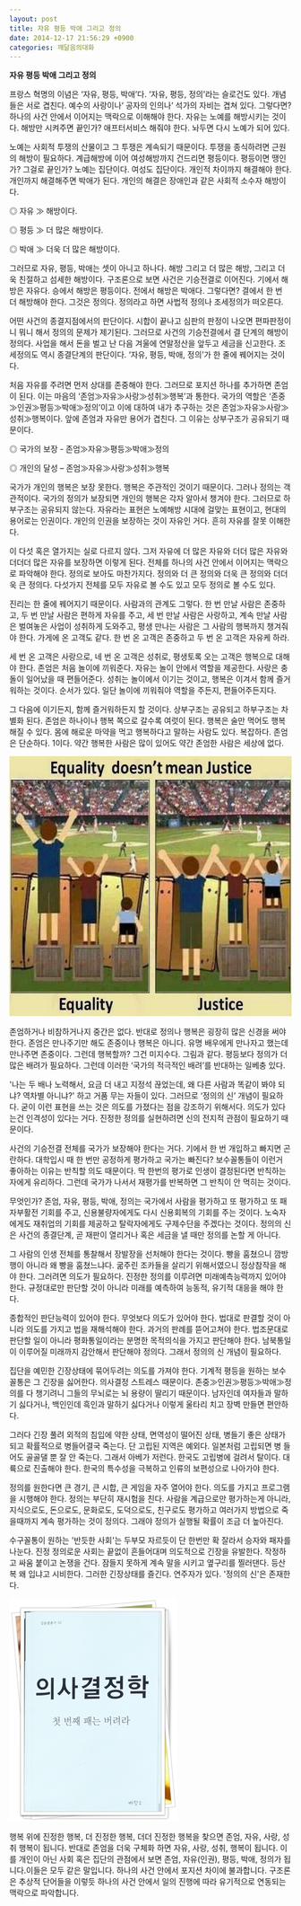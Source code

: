 ```yaml
---
layout: post
title: 자유 평등 박애 그리고 정의
date: 2014-12-17 21:56:29 +0900
categories: 깨달음의대화
---
```

**자유 평등 박애 그리고 정의** 

  


프랑스 혁명의 이념은 ‘자유, 평등, 박애’다. ‘자유, 평등, 정의’라는 슬로건도 있다. 개념들은 서로 겹친다. 예수의 사랑이나‘ 공자의 인의나’ 석가의 자비는 겹쳐 있다. 그렇다면? 하나의 사건 안에서 이어지는 맥락으로 이해해야 한다. 자유는 노예를 해방시키는 것이다. 해방만 시켜주면 끝인가? 애프터서비스 해줘야 한다. 놔두면 다시 노예가 되어 있다. 

  


노예는 사회적 투쟁의 산물이고 그 투쟁은 계속되기 때문이다. 투쟁을 종식하려면 근원의 해방이 필요하다. 계급해방에 이어 여성해방까지 건드리면 평등이다. 평등이면 땡인가? 그걸로 끝인가? 노예는 집단이다. 여성도 집단이다. 개인적 차이까지 해결해야 한다. 개인까지 해결해주면 박애가 된다. 개인의 해결은 장애인과 같은 사회적 소수자 해방이다.

  


◎ 자유 ≫ 해방이다.  
      
◎ 평등 ≫ 더 많은 해방이다.  
      
◎ 박애 ≫ 더욱 더 많은 해방이다. 

  


그러므로 자유, 평등, 박애는 셋이 아니고 하나다. 해방 그리고 더 많은 해방, 그리고 더욱 친절하고 섬세한 해방이다. 구조론으로 보면 사건은 기승전결로 이어진다. 기에서 해방은 자유다. 승에서 해방은 평등이다. 전에서 해방은 박애다. 그렇다면? 결에서 한 번 더 해방해야 한다. 그것은 정의다. 정의라고 하면 사법적 정의나 조세정의가 떠오른다. 

  


어떤 사건의 종결지점에서의 판단이다. 시합이 끝나고 심판의 판정이 나오면 편파판정이니 뭐니 해서 정의의 문제가 제기된다. 그러므로 사건의 기승전결에서 결 단계의 해방이 정의다. 사업을 해서 돈을 벌고 난 다음 겨울에 연말정산을 앞두고 세금을 신고한다. 조세정의도 역시 종결단계의 판단이다. ‘자유, 평등, 박애, 정의’가 한 줄에 꿰어지는 것이다. 

  


처음 자유를 주려면 먼저 상대를 존중해야 한다. 그러므로 포지션 하나를 추가하면 존엄이 된다. 이는 마음의 ‘존엄≫자유≫사랑≫성취≫행복’과 통한다. 국가의 역할은 ‘존중≫인권≫평등≫박애≫정의’이고 이에 대하여 내가 추구하는 것은 존엄≫자유≫사랑≫성취≫행복이다. 앞에 존엄과 자유만 용어가 겹친다. 그 이유는 상부구조가 공유되기 때문이다.

  


◎ 국가의 보장 - 존엄≫자유≫평등≫박애≫정의  
      
◎ 개인의 달성 – 존엄≫자유≫사랑≫성취≫행복

  


국가가 개인의 행복은 보장 못한다. 행복은 주관적인 것이기 때문이다. 그러나 정의는 객관적이다. 국가의 정의가 보장되면 개인의 행복은 각자 알아서 챙겨야 한다. 그러므로 하부구조는 공유되지 않는다. 자유라는 표현은 노예해방 시대에 걸맞는 표현이고, 현대의 용어로는 인권이다. 개인의 인권을 보장하는 것이 자유인 거다. 흔히 자유를 잘못 이해한다. 

  


이 다섯 혹은 열가지는 실로 다르지 않다. 그저 자유에 더 많은 자유와 더더 많은 자유와 더더더 많은 자유를 보장하면 이렇게 된다. 전체를 하나의 사건 안에서 이어지는 맥락으로 파악해야 한다. 정의로 보아도 마찬가지다. 정의와 더 큰 정의와 더욱 큰 정의와 더더욱 큰 정의다. 다섯가지 전체를 모두 자유로 볼 수도 있고 모두 정의로 볼 수도 있다. 

  


진리는 한 줄에 꿰어지기 때문이다. 사람과의 관계도 그렇다. 한 번 만날 사람은 존중하고, 두 번 만날 사람은 편하게 자유를 주고, 세 번 만날 사람은 사랑하고, 계속 만날 사람은 벌여놓은 사업이 성취하게 도와주고, 평생 만나는 사람은 그 사람의 행복까지 챙겨줘야 한다. 가게에 온 고객도 같다. 한 번 온 고객은 존중하고 두 번 온 고객은 자유케 하라. 

  


세 번 온 고객은 사랑으로, 네 번 온 고객은 성취로, 평생토록 오는 고객은 행복으로 대해야 한다. 존엄은 처음 놀이에 끼워준다. 자유는 놀이 안에서 역할을 제공한다. 사랑은 충돌이 일어났을 때 편들어준다. 성취는 놀이에서 이기는 것이고, 행복은 이겨서 함께 즐거워하는 것이다. 순서가 있다. 일단 놀이에 끼워줘야 역할을 주든지, 편들어주든지다.

  


그 다음에 이기든지, 함께 즐거워하든지 할 것이다. 상부구조는 공유되고 하부구조는 차별화 된다. 존엄은 하나이나 행복 쪽으로 갈수록 여럿이 된다. 행복은 술만 먹어도 행복해질 수 있다. 몸에 해로운 마약을 먹고 행복하다고 말하는 사람도 있다. 복잡하다. 존엄은 단순하다. 1이다. 약간 행복한 사람은 많이 있어도 약간 존엄한 사람은 세상에 없다. 

  




<img src="files/attach/images/198/165/547/40.jpg" alt="40.jpg" width="586" height="463" /> 

  


존엄하거나 비참하거나지 중간은 없다. 반대로 정의나 행복은 굉장히 많은 신경을 써야 한다. 존엄은 만나주기만 해도 존중이나 행복은 아니다. 유명 배우에게 만나자고 했는데 만나주면 존중이다. 그런데 행복할까? 그건 미지수다. 그림과 같다. 평등보다 정의가 더 많은 배려가 필요하다. 그런데 이러한 ‘국가의 적극적인 배려’를 반대하는 일베충 있다. 

  


'나는 두 배나 노력해서, 요금 더 내고 지정석 끊었는데, 왜 다른 사람과 똑같이 봐야 되냐? 역차별 아니냐?' 하고 거품 무는 자들이 있다. 그러므로 ‘정의의 신’ 개념이 필요하다. 굳이 이런 표현을 쓰는 것은 의도를 가졌다는 점을 강조하기 위해서다. 의도가 있다는건 인격성이 있다는 거다. 진정한 정의를 실현하려면 신의 전지적 관점이 필요하기 때문이다. 

  


사건의 기승전결 전체를 국가가 보장해야 한다는 거다. 기에서 한 번 개입하고 빠지면 곤란하다. 대학입시 때 한 번만 공정하게 평가하고 국가는 빠진다? 보수꼴통들이 이런거 좋아하는 이유는 반칙할 의도 때문이다. 딱 한번의 평가로 인생이 결정된다면 반칙하는 자에게 유리하다. 그런데 국가가 나서서 재평가를 반복하면 그 반칙이 안 먹히는 것이다. 

  


무엇인가? 존엄, 자유, 평등, 박애, 정의는 국가에서 사람을 평가하고 또 평가하고 또 패자부활전 기회를 주고, 신용불량자에게도 다시 신용회복의 기회를 주는 것이다. 노숙자에게도 재취업의 기회를 제공하고 탈락자에게도 구제수단을 주겠다는 것이다. 정의의 신은 사건의 종결단계, 곧 재판이 열리거나 혹은 세금을 낼 때만 정의를 논할 게 아니다. 

  


그 사람의 인생 전체를 통찰해서 장발장을 선처해야 한다는 것이다. 빵을 훔쳤으니 깜방행이 아니라 왜 빵을 훔쳤느냐다. 굶주린 조카들을 살리기 위해서였으니 정상참작을 해야 한다. 그러려면 의도가 필요하다. 진정한 정의를 이루려면 미래예측능력까지 있어야 한다. 규정대로만 판단할 것이 아니라 미래를 예측하여 능동적, 유기적 대응을 해야 한다.

  


종합적인 판단능력이 있어야 한다. 무엇보다 의도가 있어야 한다. 법대로 판결할 것이 아니라 의도를 가지고 법을 재해석해야 한다. 과거의 판례를 뜯어고쳐야 한다. 법조문대로 판단할 일이 아니라 평화통일이라는 분명한 목적의식을 가지고 판단해야 한다. 남북통일이 이루어질 미래까지 감안해서 판단해야 정의다. 그래서 정의의 신 개념이 필요하다.

  


집단을 예민한 긴장상태에 묶어두려는 의도를 가져야 한다. 기계적 평등을 원하는 보수꼴통은 그 긴장을 싫어한다. 의사결정 스트레스 때문이다. 존중≫인권≫평등≫박애≫정의를 다 챙기려니 그들의 무뇌로는 뇌 용량이 딸리기 때문이다. 남자인데 여자들과 말하기 싫다거나, 백인인데 흑인과 말하기 싫다거나 이렇게 울타리 치고 장벽 만들면 편안하다. 

  


그러다 긴장 풀려 외적의 침입에 약한 상태, 면역성이 떨어진 상태, 병들기 좋은 상태가 되고 확률적으로 병들어결국 죽는다. 단 고립된 지역은 예외다. 일본처럼 고립되면 병 들어도 골골댈 뿐 잘 안 죽는다. 그래서 아베가 저런다. 한국도 고립병에 걸려서 탈이다. 대륙으로 진출해야 한다. 한국의 특수성을 극복하고 인류의 보편성으로 나아가야 한다. 

  


정의를 원한다면 큰 경기, 큰 시합, 큰 게임을 자주 열어야 한다. 의도를 가지고 프로그램을 시행해야 한다. 정의는 부단히 재시험을 친다. 사람을 계급으로만 평가하는게 아니라, 지식으로도, 돈으로도, 문화로도, 도덕으로도, 친구로도 평가하고 여러가지 방법으로 죽을때까지 계속 평가하는 것이 정의다. 그래야 정의가 실행될 확률이 조금 더 높아진다. 

  


수구꼴통이 원하는 '반듯한 사회'는 두부모 자르듯이 단 한번만 확 잘라서 승자와 패자를 나눈다. 진정 정의로운 사회는 끝없이 흔들어대며 의도적으로 긴장을 유발한다. 작정하고 싸움 붙이고 논쟁을 건다. 잠들지 못하게 계속 말을 시키고 옆구리를 찔러댄다. 등산복 왜 입냐고 시비한다. 그러한 긴장상태를 즐긴다. 연주자가 있다. '정의의 신'은 존재한다. 

  



 
<img src="files/attach/images/198/165/547/111.JPG" alt="111.JPG" width="300" height="397" /> 

  


행복 위에 진정한 행복, 더 진정한 행복, 더더 진정한 행복을 찾으면 존엄, 자유, 사랑, 성취 행복이 됩니다. 반대로 존엄을 더욱 구체화 하면 자유, 사랑, 성취, 행복이 됩니다. 이를 개인이 아닌 사회 혹은 집단의 관점에서 보면 존엄, 자유(인권), 평등, 박애, 정의가 됩니다.이들은 모두 같은 말입니다. 하나의 사건 안에서 포지션 차이에 불과합니다. 구조론은 추상적 단어들을 이렇듯 하나의 사건 안에서 일의 진행에 따라 유기적으로 연동되는 맥락으로 파악합니다.